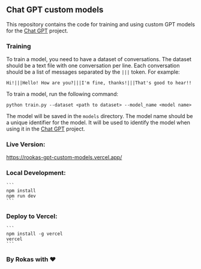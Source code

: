 ## Chat GPT custom models

This repository contains the code for training and using custom GPT models for the [Chat GPT](https://chatgpt.com) project.

### Training

To train a model, you need to have a dataset of conversations. The dataset should be a text file with one conversation per line. Each conversation should be a list of messages separated by the `|||` token. For example:

```
Hi!|||Hello! How are you?|||I'm fine, thanks!|||That's good to hear!!
``` 

To train a model, run the following command:

```
python train.py --dataset <path to dataset> --model_name <model name>
```

The model will be saved in the `models` directory. The model name should be a unique identifier for the model. It will be used to identify the model when using it in the [Chat GPT](https://chatgpt.com) project.

### Live Version:

https://rookas-gpt-custom-models.vercel.app/

### Local Development:
    
    ```
    npm install
    npm run dev
    ```

### Deploy to Vercel:

    ```
    npm install -g vercel
    vercel
    ```

### By Rokas with ❤️
